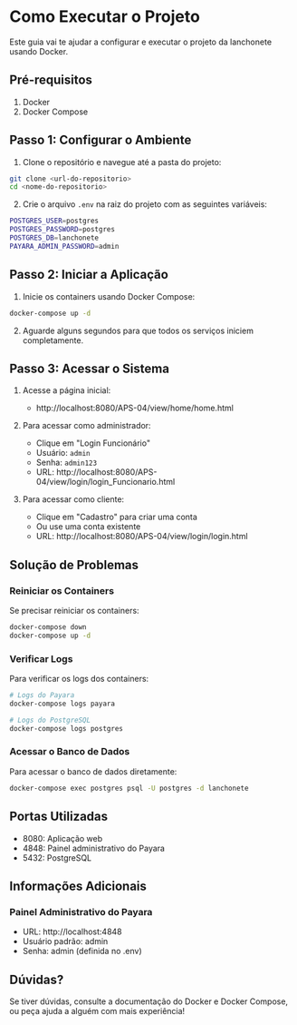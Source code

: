 # Como Executar o Projeto

Este guia vai te ajudar a configurar e executar o projeto da lanchonete usando Docker.

## Pré-requisitos

1. Docker
2. Docker Compose

## Passo 1: Configurar o Ambiente

1. Clone o repositório e navegue até a pasta do projeto:
```bash
git clone <url-do-repositorio>
cd <nome-do-repositorio>
```

2. Crie o arquivo `.env` na raiz do projeto com as seguintes variáveis:
```bash
POSTGRES_USER=postgres
POSTGRES_PASSWORD=postgres
POSTGRES_DB=lanchonete
PAYARA_ADMIN_PASSWORD=admin
```

## Passo 2: Iniciar a Aplicação

1. Inicie os containers usando Docker Compose:
```bash
docker-compose up -d
```

2. Aguarde alguns segundos para que todos os serviços iniciem completamente.

## Passo 3: Acessar o Sistema

1. Acesse a página inicial:
   - http://localhost:8080/APS-04/view/home/home.html

2. Para acessar como administrador:
   - Clique em "Login Funcionário"
   - Usuário: `admin`
   - Senha: `admin123`
   - URL: http://localhost:8080/APS-04/view/login/login_Funcionario.html

3. Para acessar como cliente:
   - Clique em "Cadastro" para criar uma conta
   - Ou use uma conta existente
   - URL: http://localhost:8080/APS-04/view/login/login.html

## Solução de Problemas

### Reiniciar os Containers

Se precisar reiniciar os containers:
```bash
docker-compose down
docker-compose up -d
```

### Verificar Logs

Para verificar os logs dos containers:
```bash
# Logs do Payara
docker-compose logs payara

# Logs do PostgreSQL
docker-compose logs postgres
```

### Acessar o Banco de Dados

Para acessar o banco de dados diretamente:
```bash
docker-compose exec postgres psql -U postgres -d lanchonete
```

## Portas Utilizadas
- 8080: Aplicação web
- 4848: Painel administrativo do Payara
- 5432: PostgreSQL

## Informações Adicionais

### Painel Administrativo do Payara
- URL: http://localhost:4848
- Usuário padrão: admin
- Senha: admin (definida no .env)

## Dúvidas?

Se tiver dúvidas, consulte a documentação do Docker e Docker Compose, ou peça ajuda a alguém com mais experiência! 